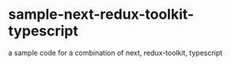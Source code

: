 # sample-next-redux-toolkit-typescript
a sample code for a combination of next, redux-toolkit, typescript

